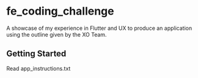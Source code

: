 # fe_coding_challenge

A showcase of my experience in Flutter and UX to produce an application using the outline given by the XO Team. 

## Getting Started

Read app_instructions.txt 

